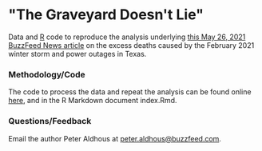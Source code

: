 # "The Graveyard Doesn't Lie"

Data and [R](https://www.r-project.org/) code to reproduce the analysis underlying [this May 26, 2021 BuzzFeed News article](https://www.buzzfeednews.com/article/peteraldhous/texas-winter-storm-power-outage-death-toll) on the excess deaths caused by the February 2021 winter storm and power outages in Texas.

### Methodology/Code
The code to process the data and repeat the analysis can be found online [here](https://buzzfeednews.github.io/2021-05-tx-winter-storm-deaths/), and in the R Markdown document index.Rmd.

### Questions/Feedback
Email the author Peter Aldhous at peter.aldhous@buzzfeed.com.